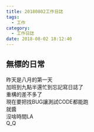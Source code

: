 ```yaml
---
title: 20180802工作日誌
tags:
  - 工作
category:
  - 工作日誌
date: 2018-08-02 18:12:40
---
```

## 無標的日常 ##

昨天是八月的第一天  
加班到九點半還忙到忘記寫日誌了  
重構的差不多了  
現在要把找BUG讓測試CODE都能跑  
就醬  
沒啥時間LA  
Q_Q
